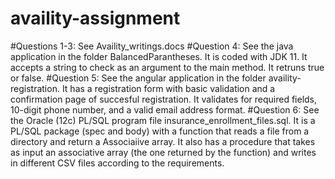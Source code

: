# availity-assignment

#Questions 1-3:
See Availity_writings.docs
#Question 4:
See the java application in the folder BalancedParantheses. It is coded with JDK 11. It accepts a string to check as an argument to the main method.
It retruns true or false.
#Question 5:
See the angular application in the folder availity-registration. It has a registration form with basic validation and a confirmation page of succesful registration.
It validates for required fields, 10-digit phone number, and a valid email address format.
#Question 6:
See the Oracle (12c) PL/SQL program file insurance_enrollment_files.sql. It is a PL/SQL package (spec and body) with a function that reads a file from a directory and return a Associaiive array. It also has a procedure that takes as input an associative array (the one returned by the function) and writes in different CSV files according to the requirements.

